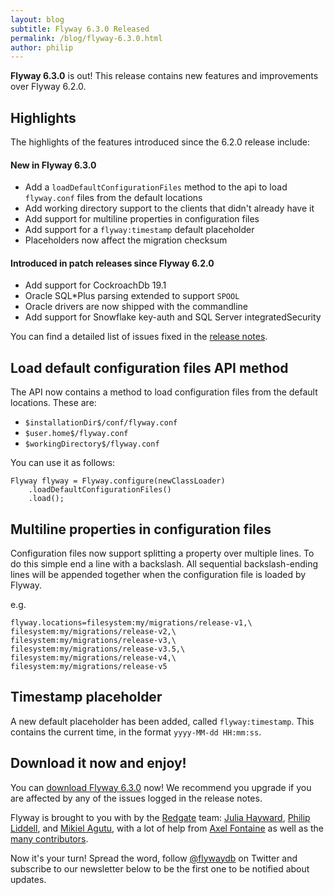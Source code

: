 ```yaml
---
layout: blog
subtitle: Flyway 6.3.0 Released
permalink: /blog/flyway-6.3.0.html
author: philip
---
```


**Flyway 6.3.0** is out! This release contains new features and improvements over Flyway 6.2.0.

## Highlights

The highlights of the features introduced since the 6.2.0 release include:


#### New in Flyway 6.3.0
- Add a `loadDefaultConfigurationFiles` method to the api to load `flyway.conf` files from the default locations
- Add working directory support to the clients that didn't already have it
- Add support for multiline properties in configuration files
- Add support for a `flyway:timestamp` default placeholder
- Placeholders now affect the migration checksum


#### Introduced in patch releases since Flyway 6.2.0
- Add support for CockroachDb 19.1
- Oracle SQL*Plus parsing extended to support `SPOOL`
- Oracle drivers are now shipped with the commandline
- Add support for Snowflake key-auth and SQL Server integratedSecurity


You can find a detailed list of issues fixed in the [release notes](/documentation/releaseNotes#6.3.0).


## Load default configuration files API method

The API now contains a method to load configuration files from the default locations. These are:
- `$installationDir$/conf/flyway.conf`
- `$user.home$/flyway.conf`
- `$workingDirectory$/flyway.conf`

You can use it as follows:

```api
Flyway flyway = Flyway.configure(newClassLoader)
    .loadDefaultConfigurationFiles()
    .load();
```


## Multiline properties in configuration files

Configuration files now support splitting a property over multiple lines. To do this simple end a line with a backslash. All sequential backslash-ending lines will be appended together when the configuration file is loaded by Flyway.

e.g.

```properties
flyway.locations=filesystem:my/migrations/release-v1,\
filesystem:my/migrations/release-v2,\
filesystem:my/migrations/release-v3,\
filesystem:my/migrations/release-v3.5,\
filesystem:my/migrations/release-v4,\
filesystem:my/migrations/release-v5
```


## Timestamp placeholder

A new default placeholder has been added, called `flyway:timestamp`. This contains the current time, in the format `yyyy-MM-dd HH:mm:ss`.



## Download it now and enjoy!

You can [download Flyway 6.3.0](/download) now! We recommend you upgrade if you are affected by any
of the issues logged in the release notes.

Flyway is brought to you with <i class="fa fa-heart"></i> by the [Redgate](https://red-gate.com) team:
[Julia Hayward](https://twitter.com/Julia_Hayward),
[Philip Liddell](https://github.com/Lyeeedar), and [Mikiel Agutu](https://twitter.com/mikielagutu),
with a lot of help from [Axel Fontaine](https://twitter.com/axelfontaine)
as well as the [many contributors](/documentation/contribute/hallOfFame).

Now it's your turn! Spread the word, follow [@flywaydb](https://twitter.com/flywaydb) on Twitter and
subscribe to our newsletter below to be the first one to be notified about updates.
